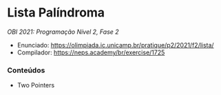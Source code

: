 # Lista Palíndroma
*OBI 2021: Programação Nível 2, Fase 2*

- Enunciado: https://olimpiada.ic.unicamp.br/pratique/p2/2021/f2/lista/ 
- Compilador: https://neps.academy/br/exercise/1725

### Conteúdos
- Two Pointers
